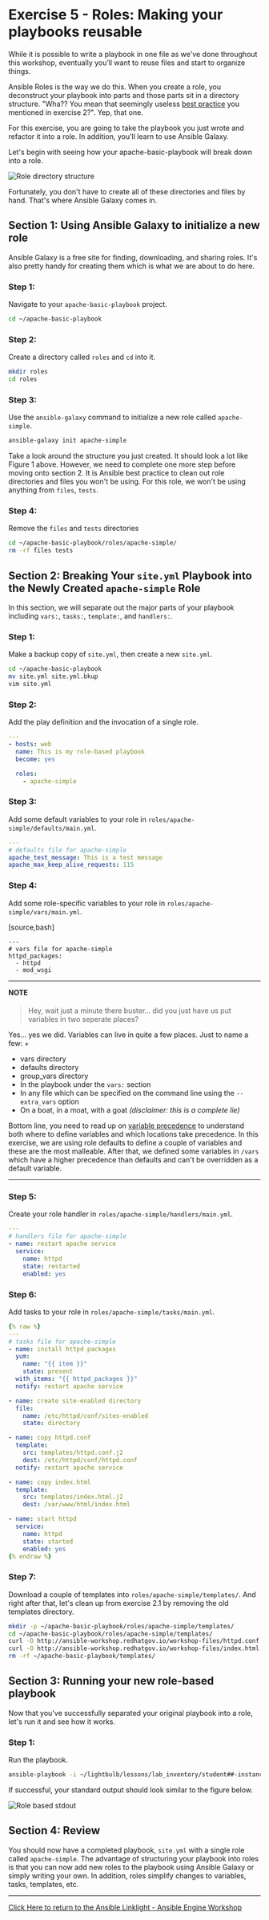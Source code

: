 # Exercise 5 - Roles: Making your playbooks reusable

While it is possible to write a playbook in one file as we've done throughout this workshop, eventually you’ll want to reuse files and start to organize things.

Ansible Roles is the way we do this.  When you create a role, you deconstruct your playbook into parts and those parts sit in a directory structure.  "Wha??  You mean that seemingly useless [best practice](http://docs.ansible.com/ansible/playbooks_best_practices.html) you mentioned in exercise 2?".  Yep, that one.

For this exercise, you are going to take the playbook you just wrote and refactor it into a role.  In addition, you'll learn to use Ansible Galaxy.

Let's begin with seeing how your apache-basic-playbook will break down into a role.

![Role directory structure](roledir_1.png)

Fortunately, you don't have to create all of these directories and files by hand.  That's where Ansible Galaxy comes in.

## Section 1: Using Ansible Galaxy to initialize a new role

Ansible Galaxy is a free site for finding, downloading, and sharing roles.  It's also pretty handy for creating them which is what we are about to do here.


### Step 1:

Navigate to your `apache-basic-playbook` project.

```bash
cd ~/apache-basic-playbook
```


### Step 2:

Create a directory called `roles` and `cd` into it.

```bash
mkdir roles
cd roles
```


### Step 3:

Use the `ansible-galaxy` command to initialize a new role called `apache-simple`.

```bash
ansible-galaxy init apache-simple
```

Take a look around the structure you just created.  It should look a lot like Figure 1 above.  However, we need to complete one more step before moving onto section 2.  It is Ansible best practice to clean out role directories and files you won't be using.  For this role, we won't be using anything from `files`, `tests`.


### Step 4:

Remove the `files` and `tests` directories

```bash
cd ~/apache-basic-playbook/roles/apache-simple/
rm -rf files tests
```


## Section 2: Breaking Your `site.yml` Playbook into the Newly Created `apache-simple` Role


In this section, we will separate out the major parts of your playbook including `vars:`, `tasks:`, `template:`, and `handlers:`.

### Step 1:

Make a backup copy of `site.yml`, then create a new `site.yml`.

```bash
cd ~/apache-basic-playbook
mv site.yml site.yml.bkup
vim site.yml
```

### Step 2:

Add the play definition and the invocation of a single role.

```yml
---
- hosts: web
  name: This is my role-based playbook
  become: yes

  roles:
    - apache-simple
```

### Step 3:

Add some default variables to your role in `roles/apache-simple/defaults/main.yml`.

```yml
---
# defaults file for apache-simple
apache_test_message: This is a test message
apache_max_keep_alive_requests: 115
```

### Step 4:

Add some role-specific variables to your role in `roles/apache-simple/vars/main.yml`.

[source,bash]
```
---
# vars file for apache-simple
httpd_packages:
  - httpd
  - mod_wsgi
```

---
**NOTE**
####
> Hey, wait just a minute there buster... did you just have us put variables in two seperate places?

Yes... yes we did.  Variables can live in quite a few places.  Just to name a few: +

- vars directory
- defaults directory
- group_vars directory
- In the playbook under the `vars:` section
- In any file which can be specified on the command line using the `--extra_vars` option
- On a boat, in a moat, with a goat  _(disclaimer:  this is a complete lie)_

Bottom line, you need to read up on [variable precedence](http://docs.ansible.com/ansible/latest/playbooks_variables.html#variable-precedence-where-should-i-put-a-variable) to understand both where to define variables and which locations take precedence.  In this exercise, we are using role defaults to define a couple of variables and these are the most malleable.  After that, we defined some variables in `/vars`
which have a higher precedence than defaults and can't be overridden as a default variable.

---

### Step 5:

Create your role handler in `roles/apache-simple/handlers/main.yml`.

```yml
---
# handlers file for apache-simple
- name: restart apache service
  service:
    name: httpd
    state: restarted
    enabled: yes
```

### Step 6:

Add tasks to your role in `roles/apache-simple/tasks/main.yml`.

```yml
{% raw %}
---
# tasks file for apache-simple
- name: install httpd packages
  yum:
    name: "{{ item }}"
    state: present
  with_items: "{{ httpd_packages }}"
  notify: restart apache service

- name: create site-enabled directory
  file:
    name: /etc/httpd/conf/sites-enabled
    state: directory

- name: copy httpd.conf
  template:
    src: templates/httpd.conf.j2
    dest: /etc/httpd/conf/httpd.conf
  notify: restart apache service

- name: copy index.html
  template:
    src: templates/index.html.j2
    dest: /var/www/html/index.html

- name: start httpd
  service:
    name: httpd
    state: started
    enabled: yes
{% endraw %}    
```

### Step 7:

Download a couple of templates into `roles/apache-simple/templates/`.  And right after that, let's clean up from exercise 2.1 by removing the old templates directory.

```bash
mkdir -p ~/apache-basic-playbook/roles/apache-simple/templates/
cd ~/apache-basic-playbook/roles/apache-simple/templates/
curl -O http://ansible-workshop.redhatgov.io/workshop-files/httpd.conf.j2
curl -O http://ansible-workshop.redhatgov.io/workshop-files/index.html.j2
rm -rf ~/apache-basic-playbook/templates/
```

## Section 3: Running your new role-based playbook

Now that you've successfully separated your original playbook into a role,
let's run it and see how it works.

### Step 1:

Run the playbook.

```bash
ansible-playbook -i ~/lightbulb/lessons/lab_inventory/student##-instances.txt site.yml
```

If successful, your standard output should look similar to the figure below.

![Role based stdout](stdout_3.png)

## Section 4: Review

You should now have a completed playbook, `site.yml` with a single role called `apache-simple`.  The advantage of structuring your playbook into roles is that you can now add new roles to the playbook using Ansible Galaxy or simply writing your own.  In addition, roles simplify changes to variables, tasks, templates, etc.


---

[Click Here to return to the Ansible Linklight - Ansible Engine Workshop](../README.md)
